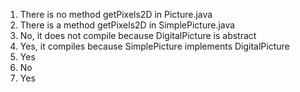1) There is no method getPixels2D in Picture.java
2) There is a method getPixels2D in SimplePicture.java
3) No, it does not compile because DigitalPicture is abstract
4) Yes, it compiles because SimplePicture implements DigitalPicture
5) Yes
6) No
7) Yes